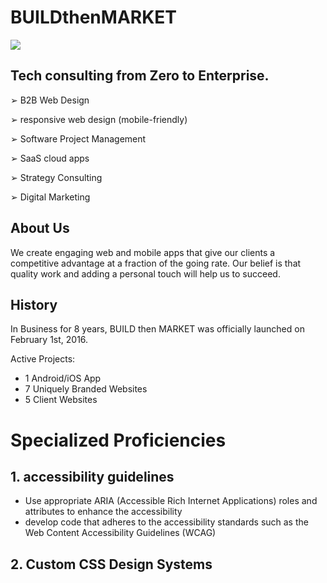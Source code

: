 # BUILDthenMARKET

<picture>
  <source srcset="https://firebasestorage.googleapis.com/v0/b/buildthenmarket-3cb50.appspot.com/o/img%2Fhome%2FLogo%20white%20-%20BUILD%20then%20MARKET%202023.png?alt=media&token=667f478c-9bc3-4dcb-8d3b-27865a5c8b62" media="(prefers-color-scheme: dark)">
  <img src="https://firebasestorage.googleapis.com/v0/b/buildthenmarket-3cb50.appspot.com/o/img%2Fhome%2FArtboard%201%400.5x.png?alt=media&token=75e45069-1327-4656-91ba-58dc9d9650e1">
</picture>


## Tech consulting from Zero to Enterprise.

➢	B2B Web Design

➢	responsive web design (mobile-friendly)

➢	Software Project Management

➢	SaaS cloud apps

➢	Strategy Consulting 

➢	Digital Marketing

## About Us

We create engaging web and mobile apps that give our clients a competitive advantage at a fraction of the going rate. Our belief is that quality work and adding a personal touch will help us to succeed.

## History

In Business for 8 years, BUILD then MARKET was officially launched on February 1st, 2016.

Active Projects:
- 1 Android/iOS App
- 7 Uniquely Branded Websites
- 5 Client Websites

# Specialized Proficiencies

## 1. accessibility guidelines

- Use appropriate ARIA (Accessible Rich Internet Applications) roles and attributes to enhance the accessibility 
- develop code that adheres to the accessibility standards such as the Web Content Accessibility Guidelines (WCAG)

## 2. Custom CSS Design Systems


